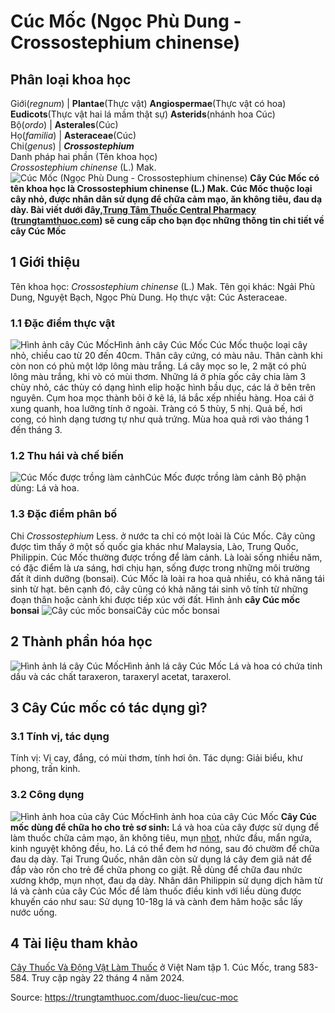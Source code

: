 # Cúc Mốc (Ngọc Phù Dung - Crossostephium chinense)

Phân loại khoa học  
---  
Giới(_regnum_) |  **Plantae**(Thực vật) **Angiospermae**(Thực vật có hoa) **Eudicots**(Thực vật hai lá mầm thật sự) **Asterids**(nhánh hoa Cúc)  
Bộ(_ordo_) | **Asterales**(Cúc)  
Họ(_familia_) | **Asteraceae**(Cúc)  
Chi(_genus_) | **_Crossostephium_**  
Danh pháp hai phần (Tên khoa học)  
_Crossostephium chinense_ (L.) Mak.  
![Cúc Mốc \(Ngọc Phù Dung - Crossostephium chinense\)](https://trungtamthuoc.com/images/others/cay-cuc-moc-6224.jpg)
**Cây Cúc Mốc có tên khoa học là Crossostephium chinense (L.) Mak. Cúc Mốc thuộc loại cây nhỏ, được nhân dân sử dụng để chữa cảm mạo, ăn không tiêu, đau dạ dày. Bài viết dưới đây,[Trung Tâm Thuốc Central Pharmacy](https://trungtamthuoc.com/ "Trung Tâm Thuốc Central Pharmacy") ([trungtamthuoc.com](https://trungtamthuoc.com/ "trungtamthuoc.com")) sẽ cung cấp cho bạn đọc những thông tin chi tiết về cây Cúc Mốc**
##  1 Giới thiệu
Tên khoa học: _Crossostephium chinense_ (L.) Mak.
Tên gọi khác: Ngải Phù Dung, Nguyệt Bạch, Ngọc Phù Dung.
Họ thực vật: Cúc Asteraceae.
### 1.1 Đặc điểm thực vật
![Hình ảnh cây Cúc Mốc](https://trungtamthuoc.com/images/item/cay-cuc-moc-0.jpg)Hình ảnh cây Cúc Mốc
Cúc Mốc thuộc loại cây nhỏ, chiều cao từ 20 đến 40cm.
Thân cây cứng, có màu nâu. Thân cành khi còn non có phủ một lớp lông màu trắng.
Lá cây mọc so le, 2 mặt có phủ lông màu trắng, khi vò có mùi thơm. Những lá ở phía gốc cây chia làm 3 chùy nhỏ, các thùy có dạng hình elip hoặc hình bầu dục, các lá ở bên trên nguyên.
Cụm hoa mọc thành bôi ở kẽ lá, lá bắc xếp nhiều hàng. Hoa cái ở xung quanh, hoa lưỡng tính ở ngoài.
Tràng có 5 thùy, 5 nhị.
Quả bế, hơi cong, có hình dạng tương tự như quả trứng.
Mùa hoa quả rơi vào tháng 1 đến tháng 3.
### 1.2 Thu hái và chế biến
![Cúc Mốc được trồng làm cảnh](https://trungtamthuoc.com/images/item/cay-cuc-moc-1.jpg)Cúc Mốc được trồng làm cảnh
Bộ phận dùng: Lá và hoa.
### 1.3 Đặc điểm phân bố
Chi _Crossostephium_ Less. ở nước ta chỉ có một loài là Cúc Mốc. Cây cũng được tìm thấy ở một số quốc gia khác như Malaysia, Lào, Trung Quốc, Philippin. Cúc Mốc thường được trồng để làm cảnh.
Là loài sống nhiều năm, có đặc điểm là ưa sáng, hơi chịu hạn, sống được trong những môi trường đất ít dinh dưỡng (bonsai).
Cúc Mốc là loài ra hoa quả nhiều, có khả năng tái sinh từ hạt. bên cạnh đó, cây cũng có khả năng tái sinh vô tính từ những đoạn thân hoặc cành khi được tiếp xúc với đất.
Hình ảnh **cây Cúc mốc bonsai**
![Cây cúc mốc bonsai](https://trungtamthuoc.com/images/item/cay-cuc-moc-bonsai.jpg)Cây cúc mốc bonsai
##  2 Thành phần hóa học
![Hình ảnh lá cây Cúc Mốc](https://trungtamthuoc.com/images/item/cay-cuc-moc-2.jpg)Hình ảnh lá cây Cúc Mốc
Lá và hoa có chứa tinh dầu và các chất taraxeron, taraxeryl acetat, taraxerol.
##  3 Cây Cúc mốc có tác dụng gì?
### 3.1 Tính vị, tác dụng
Tính vị: Vị cay, đắng, có mùi thơm, tính hơi ôn.
Tác dụng: Giải biểu, khư phong, trấn kinh.
### 3.2 Công dụng
![Hình ảnh hoa của cây Cúc Mốc](https://trungtamthuoc.com/images/item/cay-cuc-moc-3.jpg)Hình ảnh hoa của cây Cúc Mốc
**Cây Cúc mốc dùng để chữa ho cho trẻ sơ sinh:** Lá và hoa của cây được sử dụng để làm thuốc chữa cảm mạo, ăn không tiêu, mụn [nhọt](https://trungtamthuoc.com/bai-viet/nhot "nhọt"), nhức đầu, mẩn ngứa, kinh nguyệt không đều, ho.
Lá có thể đem hơ nóng, sau đó chườm để chữa đau dạ dày.
Tại Trung Quốc, nhân dân còn sử dụng lá cây đem giã nát để đắp vào rốn cho trẻ để chữa phong co giật. Rễ dùng để chữa đau nhức xương khớp, mụn nhọt, đau dạ dày.
Nhân dân Philippin sử dụng dịch hãm từ lá và cành của cây Cúc Mốc để làm thuốc điều kinh với liều dùng được khuyến cáo như sau: Sử dụng 10-18g lá và cành đem hãm hoặc sắc lấy nước uống.
##  4 Tài liệu tham khảo
[Cây Thuốc Và Động Vật Làm Thuốc](https://trungtamthuoc.com/bai-viet/doc-online-va-tai-mien-phi-pdf-sach-cay-thuoc-va-dong-vat-lam-thuoc-o-viet-nam "Cây Thuốc Và Động Vật Làm Thuốc") ở Việt Nam tập 1. Cúc Mốc, trang 583-584. Truy cập ngày 22 tháng 4 năm 2024.


Source: https://trungtamthuoc.com/duoc-lieu/cuc-moc